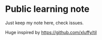 # Public learning note

Just keep my note here, check issues.

Huge inspired by https://github.com/xluffy/til

